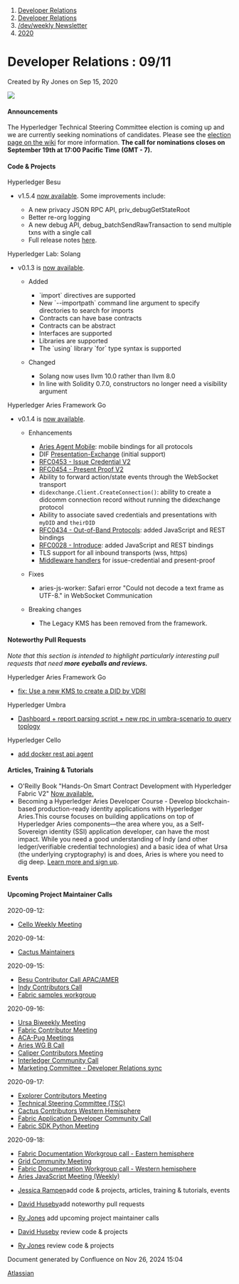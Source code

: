 1. [Developer Relations](index.html)
2. [Developer Relations](Developer-Relations_17170434.html)
3. [/dev/weekly Newsletter](17170445.html)
4. [2020](2020_17170485.html)

# Developer Relations : 09/11

Created by Ry Jones on Sep 15, 2020

![](https://ci5.googleusercontent.com/proxy/MJRSjrctXlb1mME2ABG2bmd6USk_RV1YmMN0IwFTnq8glRSRbLJzh0V5qUIcbOChuHya5NG1I-cT70b6ZaNTwaC4J2E-Hor9uTjrWSCVp0WrYWhNGdQijGkZSxz12C7yGsn43fvqFawLiKE7nw4n6PQZUTM-2lhEnVsqkeEMBLe23PvT=s0-d-e1-ft#http://image.email.thelinuxfoundation.org/lib/fe37157075640475711c73/m/2/0f181714-03b7-4174-9914-2c73127fde89.png)

#### Announcements

The Hyperledger Technical Steering Committee election is coming up and we are currently seeking nominations of candidates. Please see the [election page on the wiki](https://click.email.thelinuxfoundation.org/?qs=222f0c5d37aeee504969f6599db9a63bab5064f1e3d36c3d76f48bf1d44bc5cdacf7d94da54c8374a80e9655890470d3a60510d9571552a8) for more information. **The call for nominations closes on September 19th at 17:00 Pacific Time (GMT - 7).**

#### Code &amp; Projects

Hyperledger Besu

- v1.5.4 [now available](https://github.com/hyperledger/besu/releases/1.5.4 "now available"). Some improvements include:
  
  - A new privacy JSON RPC API, priv\_debugGetStateRoot
  - Better re-org logging
  - A new debug API, debug\_batchSendRawTransaction to send multiple txns with a single call
  - Full release notes [here](https://github.com/hyperledger/besu/releases/1.5.4 "here").

Hyperledger Lab: Solang

- v0.1.3 is [now available](https://github.com/hyperledger-labs/solang/tree/v0.1.3).
  
  - Added
    
    - \`import\` directives are supported
    - New \`--importpath\` command line argument to specify directories to search for imports
    - Contracts can have base contracts
    - Contracts can be abstract
    - Interfaces are supported
    - Libraries are supported
    - The \`using\` library \`for\` type syntax is supported
  - Changed
    
    - Solang now uses llvm 10.0 rather than llvm 8.0
    - In line with Solidity 0.7.0, constructors no longer need a visibility argument

Hyperledger Aries Framework Go

- v0.1.4 is [now available](https://github.com/hyperledger/aries-framework-go/tree/v0.1.4).
  
  - Enhancements
    
    - [Aries Agent Mobile](https://github.com/hyperledger/aries-framework-go/blob/master/cmd/aries-agent-mobile/README.md): mobile bindings for all protocols
    - DIF [Presentation-Exchange](https://identity.foundation/presentation-exchange/) (initial support)
    - [RFC0453 - Issue Credential V2](https://github.com/hyperledger/aries-rfcs/blob/master/features/0453-issue-credential-v2/README.md)
    - [RFC0454 - Present Proof V2](https://github.com/hyperledger/aries-rfcs/blob/master/features/0454-present-proof-v2/README.md)
    - Ability to forward action/state events through the WebSocket transport
    - `didexchange.Client.CreateConnection()`: ability to create a didcomm connection record without running the didexchange protocol
    - Ability to associate saved credentials and presentations with `myDID` and `theirDID`
    - [RFC0434 - Out-of-Band Protocols](https://github.com/hyperledger/aries-rfcs/blob/master/features/0434-outofband/README.md): added JavaScript and REST bindings
    - [RFC0028 - Introduce](https://github.com/hyperledger/aries-rfcs/blob/master/features/0028-introduce/README.md): added JavaScript and REST bindings
    - TLS support for all inbound transports (wss, https)
    - [Middleware handlers](https://github.com/hyperledger/aries-framework-go/pull/1859) for issue-credential and present-proof
  - Fixes
    
    - aries-js-worker: Safari error "Could not decode a text frame as UTF-8." in WebSocket Communication
  - Breaking changes
    
    - The Legacy KMS has been removed from the framework.

#### Noteworthy Pull Requests

*Note that this section is intended to highlight particularly interesting pull requests that need **more eyeballs and reviews.***

Hyperledger Aries Framework Go

- [fix: Use a new KMS to create a DID by VDRI](https://github.com/hyperledger/aries-framework-go/pull/2020)

Hyperledger Umbra

- [Dashboard + report parsing script + new rpc in umbra-scenario to query toplogy](https://github.com/hyperledger-labs/umbra/pull/10)

Hyperledger Cello

- [add docker rest api agent](https://github.com/hyperledger/cello/pull/180)

#### Articles, Training &amp; Tutorials

- O'Reilly Book "Hands-On Smart Contract Development with Hyperledger Fabric V2" [Now available.](https://www.oreilly.com/library/view/hands-on-smart-contract/9781492086116/)
- Becoming a Hyperledger Aries Developer Course - Develop blockchain-based production-ready identity applications with Hyperledger Aries.This course focuses on building applications on top of Hyperledger Aries components—the area where you, as a Self-Sovereign identity (SSI) application developer, can have the most impact. While you need a good understanding of Indy (and other ledger/verifiable credential technologies) and a basic idea of what Ursa (the underlying cryptography) is and does, Aries is where you need to dig deep. [Learn more and sign up](https://training.linuxfoundation.org/training/becoming-a-hyperledger-aries-developer-lfs173/).

#### Events

#### Upcoming Project Maintainer Calls

2020-09-12:

- [Cello Weekly Meeting](https://lists.hyperledger.org/g/cello/viewevent?repeatid=20636&eventid=893883&calstart=2020-09-11)

2020-09-14:

- [Cactus Maintainers](https://lists.hyperledger.org/g/cactus/viewevent?repeatid=27909&eventid=879124&calstart=2020-09-14)

2020-09-15:

- [Besu Contributor Call APAC/AMER](https://lists.hyperledger.org/g/besu/viewevent?repeatid=22224&eventid=879028&calstart=2020-09-14)
- [Indy Contributors Call](https://lists.hyperledger.org/g/indy/viewevent?repeatid=13838&eventid=879344&calstart=2020-09-15)
- [Fabric samples workgroup](https://lists.hyperledger.org/g/fabric/viewevent?repeatid=27906&eventid=879201&calstart=2020-09-15)

2020-09-16:

- [Ursa Biweekly Meeting](https://lists.hyperledger.org/g/ursa/viewevent?repeatid=22155&eventid=879436&calstart=2020-09-16)
- [Fabric Contributor Meeting](https://lists.hyperledger.org/g/fabric/viewevent?repeatid=24800&eventid=879208&calstart=2020-09-16)
- [ACA-Pug Meetings](https://lists.hyperledger.org/g/aries/viewevent?repeatid=23839&eventid=875540&calstart=2020-09-16)
- [Aries WG B Call](https://lists.hyperledger.org/g/aries/viewevent?repeatid=21922&eventid=875543&calstart=2020-09-16)
- [Caliper Contributors Meeting](https://lists.hyperledger.org/g/caliper/viewevent?repeatid=15870&eventid=879057&calstart=2020-09-16)
- [Interledger Community Call](https://lists.hyperledger.org/g/quilt/viewevent?repeatid=24176&eventid=879413&calstart=2020-09-16)
- [Marketing Committee - Developer Relations sync](https://lists.hyperledger.org/g/tsc/viewevent?repeatid=26090&eventid=882522&calstart=2020-09-16)

2020-09-17:

- [Explorer Contributors Meeting](https://lists.hyperledger.org/g/explorer/viewevent?eventid=891595&calstart=2020-09-16)
- [Technical Steering Committee (TSC)](https://lists.hyperledger.org/g/tsc/viewevent?repeatid=20634&eventid=875489&calstart=2020-09-17)
- [Cactus Contributors Western Hemisphere](https://lists.hyperledger.org/g/cactus/viewevent?repeatid=29072&eventid=860599&calstart=2020-09-17)
- [Fabric Application Developer Community Call](https://lists.hyperledger.org/g/fabric/viewevent?repeatid=30537&eventid=904946&calstart=2020-09-17)
- [Fabric SDK Python Meeting](https://lists.hyperledger.org/g/fabric/viewevent?repeatid=23592&eventid=879210&calstart=2020-09-17)

2020-09-18:

- [Fabric Documentation Workgroup call - Eastern hemisphere](https://lists.hyperledger.org/g/fabric/viewevent?repeatid=22053&eventid=879212&calstart=2020-09-17)
- [Grid Community Meeting](https://lists.hyperledger.org/g/grid/viewevent?repeatid=30800&eventid=891567&calstart=2020-09-18)
- [Fabric Documentation Workgroup call - Western hemisphere](https://lists.hyperledger.org/g/fabric/viewevent?repeatid=21946&eventid=879215&calstart=2020-09-18)
- [Aries JavaScript Meeting (Weekly)](https://lists.hyperledger.org/g/aries/viewevent?repeatid=28956&eventid=893082&calstart=2020-09-18)

<!--THE END-->

- [Jessica Rampen](https://lf-hyperledger.atlassian.net/wiki/people/5c2e4c479bcfd72df10109cc?ref=confluence)add code &amp; projects, articles, training &amp; tutorials, events
- [David Huseby](https://lf-hyperledger.atlassian.net/wiki/people/5c81ef6e187e8e0b95b0b1e9?ref=confluence)add noteworthy pull requests
  
- [Ry Jones](https://lf-hyperledger.atlassian.net/wiki/people/557058:078cecfc-fb17-4d9a-8759-b5b74efa6850?ref=confluence) add upcoming project maintainer calls
- [David Huseby](https://lf-hyperledger.atlassian.net/wiki/people/5c81ef6e187e8e0b95b0b1e9?ref=confluence) review code &amp; projects
- [Ry Jones](https://lf-hyperledger.atlassian.net/wiki/people/557058:078cecfc-fb17-4d9a-8759-b5b74efa6850?ref=confluence) review code &amp; projects

Document generated by Confluence on Nov 26, 2024 15:04

[Atlassian](http://www.atlassian.com/)
